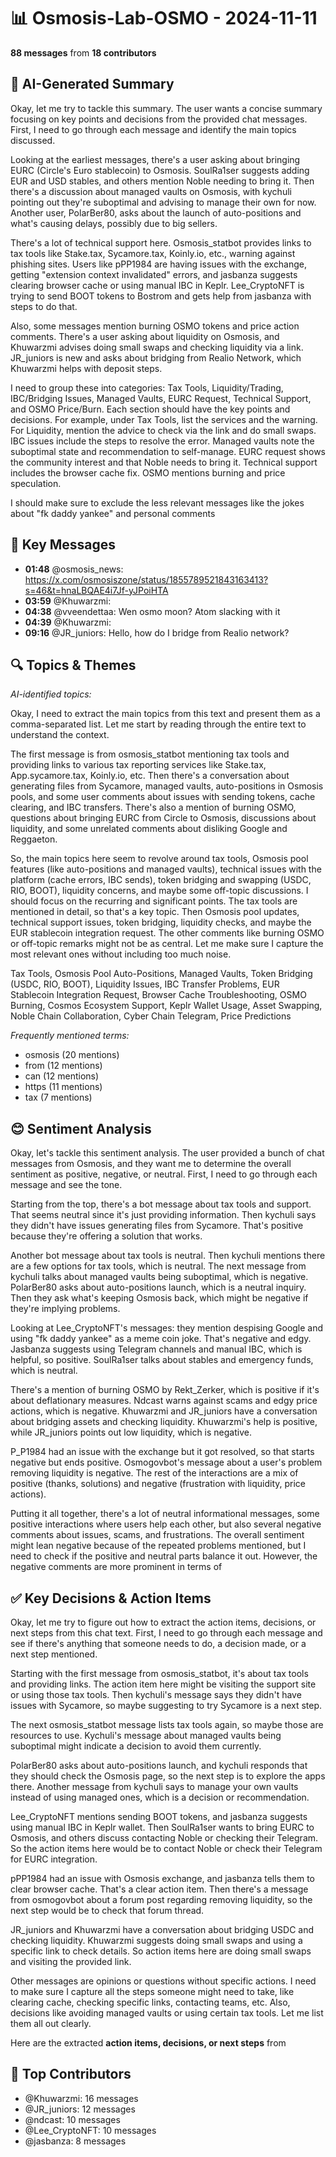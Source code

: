 # 📊 Osmosis-Lab-OSMO - 2024-11-11
**88 messages** from **18 contributors**

## 📝 AI-Generated Summary
<think>
Okay, let me try to tackle this summary. The user wants a concise summary focusing on key points and decisions from the provided chat messages. First, I need to go through each message and identify the main topics discussed.

Looking at the earliest messages, there's a user asking about bringing EURC (Circle's Euro stablecoin) to Osmosis. SoulRa1ser suggests adding EUR and USD stables, and others mention Noble needing to bring it. Then there's a discussion about managed vaults on Osmosis, with kychuli pointing out they're suboptimal and advising to manage their own for now. Another user, PolarBer80, asks about the launch of auto-positions and what's causing delays, possibly due to big sellers.

There's a lot of technical support here. Osmosis_statbot provides links to tax tools like Stake.tax, Sycamore.tax, Koinly.io, etc., warning against phishing sites. Users like pPP1984 are having issues with the exchange, getting "extension context invalidated" errors, and jasbanza suggests clearing browser cache or using manual IBC in Keplr. Lee_CryptoNFT is trying to send BOOT tokens to Bostrom and gets help from jasbanza with steps to do that.

Also, some messages mention burning OSMO tokens and price action comments. There's a user asking about liquidity on Osmosis, and Khuwarzmi advises doing small swaps and checking liquidity via a link. JR_juniors is new and asks about bridging from Realio Network, which Khuwarzmi helps with deposit steps.

I need to group these into categories: Tax Tools, Liquidity/Trading, IBC/Bridging Issues, Managed Vaults, EURC Request, Technical Support, and OSMO Price/Burn. Each section should have the key points and decisions. For example, under Tax Tools, list the services and the warning. For Liquidity, mention the advice to check via the link and do small swaps. IBC issues include the steps to resolve the error. Managed vaults note the suboptimal state and recommendation to self-manage. EURC request shows the community interest and that Noble needs to bring it. Technical support includes the browser cache fix. OSMO mentions burning and price speculation.

I should make sure to exclude the less relevant messages like the jokes about "fk daddy yankee" and personal comments

## 💬 Key Messages
- **01:48** @osmosis_news: https://x.com/osmosiszone/status/1855789521843163413?s=46&t=hnaLBQAE4i7Jf-yJPoiHTA
- **03:59** @Khuwarzmi: 
- **04:38** @vveendettaa: Wen osmo moon? Atom slacking with it
- **04:39** @Khuwarzmi: 
- **09:16** @JR_juniors: Hello, how do I bridge from Realio network?

## 🔍 Topics & Themes
*AI-identified topics:*
> <think>
Okay, I need to extract the main topics from this text and present them as a comma-separated list. Let me start by reading through the entire text to understand the context.

The first message is from osmosis_statbot mentioning tax tools and providing links to various tax reporting services like Stake.tax, App.sycamore.tax, Koinly.io, etc. Then there's a conversation about generating files from Sycamore, managed vaults, auto-positions in Osmosis pools, and some user comments about issues with sending tokens, cache clearing, and IBC transfers. There's also a mention of burning OSMO, questions about bringing EURC from Circle to Osmosis, discussions about liquidity, and some unrelated comments about disliking Google and Reggaeton. 

So, the main topics here seem to revolve around tax tools, Osmosis pool features (like auto-positions and managed vaults), technical issues with the platform (cache errors, IBC sends), token bridging and swapping (USDC, RIO, BOOT), liquidity concerns, and maybe some off-topic discussions. I should focus on the recurring and significant points. The tax tools are mentioned in detail, so that's a key topic. Then Osmosis pool updates, technical support issues, token bridging, liquidity checks, and maybe the EUR stablecoin integration request. The other comments like burning OSMO or off-topic remarks might not be as central. Let me make sure I capture the most relevant ones without including too much noise.
</think>

Tax Tools, Osmosis Pool Auto-Positions, Managed Vaults, Token Bridging (USDC, RIO, BOOT), Liquidity Issues, IBC Transfer Problems, EUR Stablecoin Integration Request, Browser Cache Troubleshooting, OSMO Burning, Cosmos Ecosystem Support, Keplr Wallet Usage, Asset Swapping, Noble Chain Collaboration, Cyber Chain Telegram, Price Predictions

*Frequently mentioned terms:*
- osmosis (20 mentions)
- from (12 mentions)
- can (12 mentions)
- https (11 mentions)
- tax (7 mentions)

## 😊 Sentiment Analysis
<think>
Okay, let's tackle this sentiment analysis. The user provided a bunch of chat messages from Osmosis, and they want me to determine the overall sentiment as positive, negative, or neutral. First, I need to go through each message and see the tone.

Starting from the top, there's a bot message about tax tools and support. That seems neutral since it's just providing information. Then kychuli says they didn't have issues generating files from Sycamore. That's positive because they're offering a solution that works.

Another bot message about tax tools is neutral. Then kychuli mentions there are a few options for tax tools, which is neutral. The next message from kychuli talks about managed vaults being suboptimal, which is negative. PolarBer80 asks about auto-positions launch, which is a neutral inquiry. Then they ask what's keeping Osmosis back, which might be negative if they're implying problems.

Looking at Lee_CryptoNFT's messages: they mention despising Google and using "fk daddy yankee" as a meme coin joke. That's negative and edgy. Jasbanza suggests using Telegram channels and manual IBC, which is helpful, so positive. SoulRa1ser talks about stables and emergency funds, which is neutral. 

There's a mention of burning OSMO by Rekt_Zerker, which is positive if it's about deflationary measures. Ndcast warns against scams and edgy price actions, which is negative. Khuwarzmi and JR_juniors have a conversation about bridging assets and checking liquidity. Khuwarzmi's help is positive, while JR_juniors points out low liquidity, which is negative. 

P_P1984 had an issue with the exchange but it got resolved, so that starts negative but ends positive. Osmogovbot's message about a user's problem removing liquidity is negative. The rest of the interactions are a mix of positive (thanks, solutions) and negative (frustration with liquidity, price actions).

Putting it all together, there's a lot of neutral informational messages, some positive interactions where users help each other, but also several negative comments about issues, scams, and frustrations. The overall sentiment might lean negative because of the repeated problems mentioned, but I need to check if the positive and neutral parts balance it out. However, the negative comments are more prominent in terms of

## ✅ Key Decisions & Action Items
<think>
Okay, let me try to figure out how to extract the action items, decisions, or next steps from this chat text. First, I need to go through each message and see if there's anything that someone needs to do, a decision made, or a next step mentioned.

Starting with the first message from osmosis_statbot, it's about tax tools and providing links. The action item here might be visiting the support site or using those tax tools. Then kychuli's message says they didn't have issues with Sycamore, so maybe suggesting to try Sycamore is a next step. 

The next osmosis_statbot message lists tax tools again, so maybe those are resources to use. Kychuli's message about managed vaults being suboptimal might indicate a decision to avoid them currently. 

PolarBer80 asks about auto-positions launch, and kychuli responds that they should check the Osmosis page, so the next step is to explore the apps there. Another message from kychuli says to manage your own vaults instead of using managed ones, which is a decision or recommendation.

Lee_CryptoNFT mentions sending BOOT tokens, and jasbanza suggests using manual IBC in Keplr wallet. Then SoulRa1ser wants to bring EURC to Osmosis, and others discuss contacting Noble or checking their Telegram. So the action items here would be to contact Noble or check their Telegram for EURC integration.

pPP1984 had an issue with Osmosis exchange, and jasbanza tells them to clear browser cache. That's a clear action item. Then there's a message from osmogovbot about a forum post regarding removing liquidity, so the next step would be to check that forum thread.

JR_juniors and Khuwarzmi have a conversation about bridging USDC and checking liquidity. Khuwarzmi suggests doing small swaps and using a specific link to check details. So action items here are doing small swaps and visiting the provided link.

Other messages are opinions or questions without specific actions. I need to make sure I capture all the steps someone might need to take, like clearing cache, checking specific links, contacting teams, etc. Also, decisions like avoiding managed vaults or using certain tax tools. Let me list them all out clearly.
</think>

Here are the extracted **action items, decisions, or next steps** from

## 👥 Top Contributors
- @Khuwarzmi: 16 messages
- @JR_juniors: 12 messages
- @ndcast: 10 messages
- @Lee_CryptoNFT: 10 messages
- @jasbanza: 8 messages